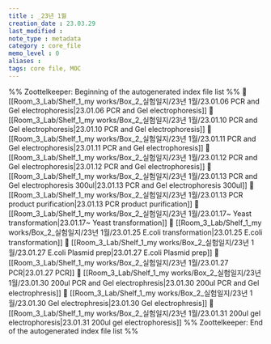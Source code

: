 ```yaml
---
title : _23년 1월
creation_date : 23.03.29
last_modified :
note_type : metadata
category : core_file
memo_level : 0
aliases : 
tags: core file, MOC
---
```


%% Zoottelkeeper: Beginning of the autogenerated index file list  %%
📄 [[Room_3_Lab/Shelf_1_my works/Box_2_실험일지/23년 1월/23.01.06 PCR and Gel electrophoresis|23.01.06 PCR and Gel electrophoresis]]
📄 [[Room_3_Lab/Shelf_1_my works/Box_2_실험일지/23년 1월/23.01.10 PCR and Gel electrophoresis|23.01.10 PCR and Gel electrophoresis]]
📄 [[Room_3_Lab/Shelf_1_my works/Box_2_실험일지/23년 1월/23.01.11 PCR and Gel electrophoresis|23.01.11 PCR and Gel electrophoresis]]
📄 [[Room_3_Lab/Shelf_1_my works/Box_2_실험일지/23년 1월/23.01.12 PCR and Gel electrophoresis|23.01.12 PCR and Gel electrophoresis]]
📄 [[Room_3_Lab/Shelf_1_my works/Box_2_실험일지/23년 1월/23.01.13 PCR and Gel electrophoresis 300ul|23.01.13 PCR and Gel electrophoresis 300ul]]
📄 [[Room_3_Lab/Shelf_1_my works/Box_2_실험일지/23년 1월/23.01.13 PCR product purification|23.01.13 PCR product purification]]
📄 [[Room_3_Lab/Shelf_1_my works/Box_2_실험일지/23년 1월/23.01.17~ Yeast transformation|23.01.17~ Yeast transformation]]
📄 [[Room_3_Lab/Shelf_1_my works/Box_2_실험일지/23년 1월/23.01.25 E.coli transformation|23.01.25 E.coli transformation]]
📄 [[Room_3_Lab/Shelf_1_my works/Box_2_실험일지/23년 1월/23.01.27 E.coli Plasmid prep|23.01.27 E.coli Plasmid prep]]
📄 [[Room_3_Lab/Shelf_1_my works/Box_2_실험일지/23년 1월/23.01.27 PCR|23.01.27 PCR]]
📄 [[Room_3_Lab/Shelf_1_my works/Box_2_실험일지/23년 1월/23.01.30 200ul PCR and Gel electrophresis|23.01.30 200ul PCR and Gel electrophresis]]
📄 [[Room_3_Lab/Shelf_1_my works/Box_2_실험일지/23년 1월/23.01.30 Gel electrophresis|23.01.30 Gel electrophresis]]
📄 [[Room_3_Lab/Shelf_1_my works/Box_2_실험일지/23년 1월/23.01.31 200ul gel electrophoresis|23.01.31 200ul gel electrophoresis]]
%% Zoottelkeeper: End of the autogenerated index file list  %%
